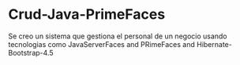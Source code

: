 # Crud-Java-PrimeFaces
Se creo un sistema que gestiona el personal de un negocio usando tecnologias como
JavaServerFaces and PRimeFaces and Hibernate-Bootstrap-4.5
